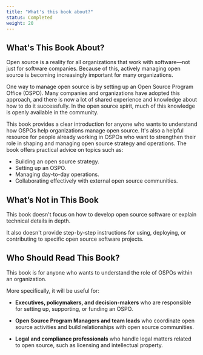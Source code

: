 ```yaml
---
title: "What's this book about?"
status: Completed
weight: 20
---
```


## What's This Book About?

Open source is a reality for all organizations that work with software—not just for software companies. Because of this, actively managing open source is becoming increasingly important for many organizations.

One way to manage open source is by setting up an Open Source Program Office (OSPO). Many companies and organizations have adopted this approach, and there is now a lot of shared experience and knowledge about how to do it successfully. In the open source spirit, much of this knowledge is openly available in the community.

This book provides a clear introduction for anyone who wants to understand how OSPOs help organizations manage open source. It's also a helpful resource for people already working in OSPOs who want to strengthen their role in shaping and managing open source strategy and operations. The book offers practical advice on topics such as:

* Building an open source strategy.
* Setting up an OSPO.
* Managing day-to-day operations.
* Collaborating effectively with external open source communities.

## What’s Not in This Book

This book doesn't focus on how to develop open source software or explain technical details in depth.

It also doesn't provide step-by-step instructions for using, deploying, or contributing to specific open source software projects.

## Who Should Read This Book?

This book is for anyone who wants to understand the role of OSPOs within an organization.

More specifically, it will be useful for:

* **Executives, policymakers, and decision-makers** who are responsible for setting up, supporting, or funding an OSPO.

* **Open Source Program Managers and team leads** who coordinate open source activities and build relationships with open source communities.

* **Legal and compliance professionals** who handle legal matters related to open source, such as licensing and intellectual property.
